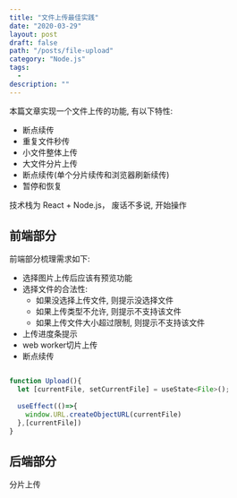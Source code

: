 ```yaml
---
title: "文件上传最佳实践"
date: "2020-03-29"
layout: post
draft: false
path: "/posts/file-upload"
category: "Node.js"
tags:
  - 
description: ""
---
```


本篇文章实现一个文件上传的功能, 有以下特性:

- 断点续传
- 重复文件秒传
- 小文件整体上传
- 大文件分片上传
- 断点续传(单个分片续传和浏览器刷新续传)
- 暂停和恢复

技术栈为 React + Node.js， 废话不多说, 开始操作

## 前端部分

前端部分梳理需求如下:

- 选择图片上传后应该有预览功能
- 选择文件的合法性:
  - 如果没选择上传文件, 则提示没选择文件
  - 如果上传类型不允许, 则提示不支持该文件
  - 如果上传文件大小超过限制, 则提示不支持该文件
- 上传进度条提示
- web worker切片上传
- 断点续传



```javascript

function Upload(){
  let [currentFile, setCurrentFile] = useState<File>();
  
  useEffect(()=>{
    window.URL.createObjectURL(currentFile)
  },[currentFile])
}
```

## 后端部分 
 
分片上传


